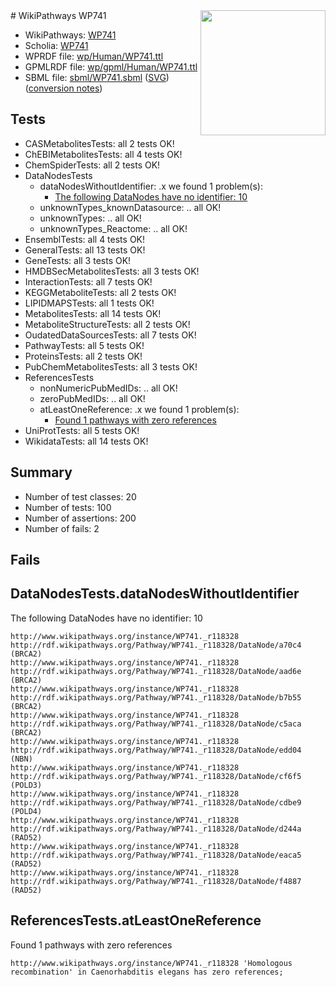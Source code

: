 <img style="float: right; width: 200px" src="../logo.png" />
# WikiPathways WP741

* WikiPathways: [WP741](https://identifiers.org/wikipathways:WP741)
* Scholia: [WP741](https://scholia.toolforge.org/wikipathways/WP741)
* WPRDF file: [wp/Human/WP741.ttl](../wp/Human/WP741.ttl)
* GPMLRDF file: [wp/gpml/Human/WP741.ttl](../wp/gpml/Human/WP741.ttl)
* SBML file: [sbml/WP741.sbml](../sbml/WP741.sbml) ([SVG](../sbml/WP741.svg)) ([conversion notes](../sbml/WP741.txt))

## Tests
* CASMetabolitesTests: all 2 tests OK!
* ChEBIMetabolitesTests: all 4 tests OK!
* ChemSpiderTests: all 2 tests OK!
* DataNodesTests
    * dataNodesWithoutIdentifier: .x we found 1 problem(s):
        * [The following DataNodes have no identifier: 10](#8792c490)
    * unknownTypes_knownDatasource: .. all OK!
    * unknownTypes: .. all OK!
    * unknownTypes_Reactome: .. all OK!
* EnsemblTests: all 4 tests OK!
* GeneralTests: all 13 tests OK!
* GeneTests: all 3 tests OK!
* HMDBSecMetabolitesTests: all 3 tests OK!
* InteractionTests: all 7 tests OK!
* KEGGMetaboliteTests: all 2 tests OK!
* LIPIDMAPSTests: all 1 tests OK!
* MetabolitesTests: all 14 tests OK!
* MetaboliteStructureTests: all 2 tests OK!
* OudatedDataSourcesTests: all 7 tests OK!
* PathwayTests: all 5 tests OK!
* ProteinsTests: all 2 tests OK!
* PubChemMetabolitesTests: all 3 tests OK!
* ReferencesTests
    * nonNumericPubMedIDs: .. all OK!
    * zeroPubMedIDs: .. all OK!
    * atLeastOneReference: .x we found 1 problem(s):
        * [Found 1 pathways with zero references](#35eb778e)
* UniProtTests: all 5 tests OK!
* WikidataTests: all 14 tests OK!


## Summary

* Number of test classes: 20
* Number of tests: 100
* Number of assertions: 200
* Number of fails: 2

## Fails

<a name="8792c490" />

## DataNodesTests.dataNodesWithoutIdentifier

The following DataNodes have no identifier: 10
```
http://www.wikipathways.org/instance/WP741._r118328 http://rdf.wikipathways.org/Pathway/WP741._r118328/DataNode/a70c4 (BRCA2)
http://www.wikipathways.org/instance/WP741._r118328 http://rdf.wikipathways.org/Pathway/WP741._r118328/DataNode/aad6e (BRCA2)
http://www.wikipathways.org/instance/WP741._r118328 http://rdf.wikipathways.org/Pathway/WP741._r118328/DataNode/b7b55 (BRCA2)
http://www.wikipathways.org/instance/WP741._r118328 http://rdf.wikipathways.org/Pathway/WP741._r118328/DataNode/c5aca (BRCA2)
http://www.wikipathways.org/instance/WP741._r118328 http://rdf.wikipathways.org/Pathway/WP741._r118328/DataNode/edd04 (NBN)
http://www.wikipathways.org/instance/WP741._r118328 http://rdf.wikipathways.org/Pathway/WP741._r118328/DataNode/cf6f5 (POLD3)
http://www.wikipathways.org/instance/WP741._r118328 http://rdf.wikipathways.org/Pathway/WP741._r118328/DataNode/cdbe9 (POLD4)
http://www.wikipathways.org/instance/WP741._r118328 http://rdf.wikipathways.org/Pathway/WP741._r118328/DataNode/d244a (RAD52)
http://www.wikipathways.org/instance/WP741._r118328 http://rdf.wikipathways.org/Pathway/WP741._r118328/DataNode/eaca5 (RAD52)
http://www.wikipathways.org/instance/WP741._r118328 http://rdf.wikipathways.org/Pathway/WP741._r118328/DataNode/f4887 (RAD52)
```

<a name="35eb778e" />

## ReferencesTests.atLeastOneReference

Found 1 pathways with zero references
```
http://www.wikipathways.org/instance/WP741._r118328 'Homologous recombination' in Caenorhabditis elegans has zero references; 
```

